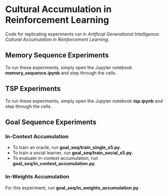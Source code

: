 # Cultural Accumulation in Reinforcement Learning

Code for replicating experiments run in _Artificial Generational Intelligence: Cultural Accumulation in Reinforcement Learning_.

## Memory Sequence Experiments
To run these experiments, simply open the Jupyter notebook __memory_sequence.ipynb__ and step through the cells.

## TSP Experiments
To run these experiments, simply open the Jupyter notebook __tsp.ipynb__ and step through the cells.

## Goal Sequence Experiments
### In-Context Accumulation
- To train an oracle, run __goal_seq/train_single_s5.py__.
- To train a social learner, run __goal_seq/train_social_s5.py__.
- To evaluate in-context accumulation, run __goal_seq/in_context_accumulation.py__.

### In-Weights Accumulation
For this experiment, run __goal_seq/in_weights_accumulation.py__.
